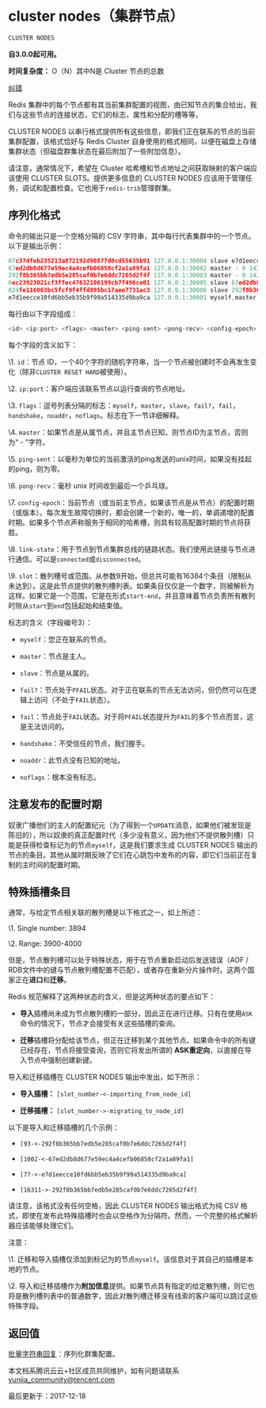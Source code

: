 # cluster nodes（集群节点）

```javascript
CLUSTER NODES
```

**自3.0.0起可用。**

**时间复杂度：** O（N）其中N是 Cluster 节点的总数

[纠错](javascript:;)

Redis 集群中的每个节点都有其当前集群配置的视图，由已知节点的集合给出，我们与这些节点的连接状态，它们的标志，属性和分配的槽等等。

CLUSTER NODES 以串行格式提供所有这些信息，即我们正在联系的节点的当前集群配置，该格式恰好与 Redis Cluster 自身使用的格式相同，以便在磁盘上存储集群状态（但磁盘群集状态在最后附加了一些附加信息）。

请注意，通常情况下，希望在 Cluster 哈希槽和节点地址之间获取映射的客户端应该使用 CLUSTER SLOTS。提供更多信息的 CLUSTER NODES 应该用于管理任务，调试和配置检查。它也用于`redis-trib`管理群集。

## 序列化格式

命令的输出只是一个空格分隔的 CSV 字符串，其中每行代表集群中的一个节点。以下是输出示例：

```javascript
07c37dfeb235213a872192d90877d0cd55635b91 127.0.0.1:30004 slave e7d1eecce10fd6bb5eb35b9f99a514335d9ba9ca 0 1426238317239 4 connected
67ed2db8d677e59ec4a4cefb06858cf2a1a89fa1 127.0.0.1:30002 master - 0 1426238316232 2 connected 5461-10922
292f8b365bb7edb5e285caf0b7e6ddc7265d2f4f 127.0.0.1:30003 master - 0 1426238318243 3 connected 10923-16383
6ec23923021cf3ffec47632106199cb7f496ce01 127.0.0.1:30005 slave 67ed2db8d677e59ec4a4cefb06858cf2a1a89fa1 0 1426238316232 5 connected
824fe116063bc5fcf9f4ffd895bc17aee7731ac3 127.0.0.1:30006 slave 292f8b365bb7edb5e285caf0b7e6ddc7265d2f4f 0 1426238317741 6 connected
e7d1eecce10fd6bb5eb35b9f99a514335d9ba9ca 127.0.0.1:30001 myself,master - 0 0 1 connected 0-5460
```

每行由以下字段组成：

```javascript
<id> <ip:port> <flags> <master> <ping-sent> <pong-recv> <config-epoch> <link-state> <slot> <slot> ... <slot>
```

每个字段的含义如下：

\1. `id`：节点 ID，一个40个字符的随机字符串，当一个节点被创建时不会再发生变化（除非`CLUSTER RESET HARD`被使用）。

\2. `ip:port`：客户端应该联系节点以运行查询的节点地址。

\3. `flags`：逗号列表分隔的标志：`myself`，`master`，`slave`，`fail?`，`fail`，`handshake`，`noaddr`，`noflags`。标志在下一节详细解释。

\4. `master`：如果节点是从属节点，并且主节点已知，则节点ID为主节点，否则为“ - ”字符。

\5. `ping-sent`：以毫秒为单位的当前激活的ping发送的unix时间，如果没有挂起的ping，则为零。

\6. `pong-recv`：毫秒 unix 时间收到最后一个乒乓球。

\7. `config-epoch`：当前节点（或当前主节点，如果该节点是从节点）的配置时期（或版本）。每次发生故障切换时，都会创建一个新的，唯一的，单调递增的配置时期。如果多个节点声称服务于相同的哈希槽，则具有较高配置时期的节点将获胜。

\8. `link-state`：用于节点到节点集群总线的链路状态。我们使用此链接与节点进行通信。可以是`connected`或`disconnected`。

\9. `slot`：散列槽号或范围。从参数9开始，但总共可能有16384个条目（限制从未达到）。这是此节点提供的散列槽列表。如果条目仅仅是一个数字，则被解析为这样。如果它是一个范围，它是在形式`start-end`，并且意味着节点负责所有散列时隙从`start`到`end`包括起始和结束值。

标志的含义（字段编号3）：

- `myself`：您正在联系的节点。

- `master`：节点是主人。

- `slave`：节点是从属的。

- `fail?`：节点处于`PFAIL`状态。对于正在联系的节点无法访问，但仍然可以在逻辑上访问（不处于`FAIL`状态）。

- `fail`：节点处于`FAIL`状态。对于将`PFAIL`状态提升为`FAIL`的多个节点而言，这是无法访问的。

- `handshake`：不受信任的节点，我们握手。

- `noaddr`：此节点没有已知的地址。

- `noflags`：根本没有标志。

## 注意发布的配置时期

奴隶广播他们的主人的配置纪元（为了得到一个`UPDATE`消息，如果他们被发现是陈旧的），所以奴隶的真正配置时代（多少没有意义，因为他们不提供散列槽）只能是获得检查标记为的节点`myself`，这是我们要求生成 CLUSTER NODES 输出的节点的条目。其他从属时期反映了它们在心跳包中发布的内容，即它们当前正在复制的主时间的配置时期。

## 特殊插槽条目

通常，与给定节点相关联的散列槽是以下格式之一，如上所述：

\1. Single number: 3894

\2. Range: 3900-4000

但是，节点散列槽可以处于特殊状态，用于在节点重新启动后发送错误（AOF / RDB文件中的键与节点散列槽配置不匹配），或者存在重新分片操作时。这两个国家正在**进口**和**迁移**。

Redis 规范解释了这两种状态的含义，但是这两种状态的要点如下：

- **导入**插槽尚未成为节点散列槽的一部分，因此正在进行迁移。只有在使用`ASK`命令的情况下，节点才会接受有关这些插槽的查询。

- **迁移**插槽将分配给该节点，但正在迁移到某个其他节点。如果命令中的所有键已经存在，节点将接受查询，否则它将发出所谓的 **ASK重定向**，以直接在导入节点中强制创建新键。

导入和迁移插槽在 CLUSTER NODES 输出中发出，如下所示：

- **导入插槽：** `[slot_number-<-importing_from_node_id]`

- **迁移插槽：** `[slot_number->-migrating_to_node_id]`

以下是导入和迁移插槽的几个示例：

- `[93-<-292f8b365bb7edb5e285caf0b7e6ddc7265d2f4f]`

- `[1002-<-67ed2db8d677e59ec4a4cefb06858cf2a1a89fa1]`

- `[77->-e7d1eecce10fd6bb5eb35b9f99a514335d9ba9ca]`

- `[16311->-292f8b365bb7edb5e285caf0b7e6ddc7265d2f4f]`

请注意，该格式没有任何空格，因此 CLUSTER NODES 输出格式为纯 CSV 格式，即使在发布此特殊插槽时也会以空格作为分隔符。然而，一个完整的格式解析器应该能够处理它们。

注意：

\1. 迁移和导入插槽仅添加到标记为的节点`myself`。该信息对于其自己的插槽是本地的节点。

\2. 导入和迁移插槽作为**附加信息**提供。如果节点具有指定的给定散列槽，则它也将是散列槽列表中的普通数字，因此对散列槽迁移没有线索的客户端可以跳过这些特殊字段。

## 返回值

[批量字符串回复](https://redis.io/topics/protocol#bulk-string-reply)：序列化群集配置。

本文档系腾讯云云+社区成员共同维护，如有问题请联系 yunjia_community@tencent.com

最后更新于：2017-12-18